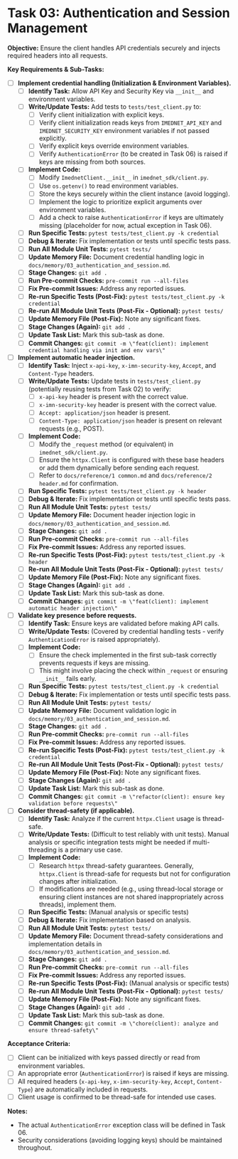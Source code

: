 # Task 03: Authentication and Session Management
<!-- filepath: c:\\Users\\FrederickdeRuiter\\Documents\\GitHub\\imednet-python-sdk\\docs\\todo\\03_authentication_and_session.md -->

**Objective:** Ensure the client handles API credentials securely and injects required headers into all requests.

**Key Requirements & Sub-Tasks:**

* [ ] **Implement credential handling (Initialization & Environment Variables).**
  * [ ] **Identify Task:** Allow API Key and Security Key via `__init__` and environment variables.
  * [ ] **Write/Update Tests:** Add tests to `tests/test_client.py` to:
    * [ ] Verify client initialization with explicit keys.
    * [ ] Verify client initialization reads keys from `IMEDNET_API_KEY` and `IMEDNET_SECURITY_KEY` environment variables if not passed explicitly.
    * [ ] Verify explicit keys override environment variables.
    * [ ] Verify `AuthenticationError` (to be created in Task 06) is raised if keys are missing from both sources.
  * [ ] **Implement Code:**
    * [ ] Modify `ImednetClient.__init__` in `imednet_sdk/client.py`.
    * [ ] Use `os.getenv()` to read environment variables.
    * [ ] Store the keys securely within the client instance (avoid logging).
    * [ ] Implement the logic to prioritize explicit arguments over environment variables.
    * [ ] Add a check to raise `AuthenticationError` if keys are ultimately missing (placeholder for now, actual exception in Task 06).
  * [ ] **Run Specific Tests:** `pytest tests/test_client.py -k credential`
  * [ ] **Debug & Iterate:** Fix implementation or tests until specific tests pass.
  * [ ] **Run All Module Unit Tests:** `pytest tests/`
  * [ ] **Update Memory File:** Document credential handling logic in `docs/memory/03_authentication_and_session.md`.
  * [ ] **Stage Changes:** `git add .`
  * [ ] **Run Pre-commit Checks:** `pre-commit run --all-files`
  * [ ] **Fix Pre-commit Issues:** Address any reported issues.
  * [ ] **Re-run Specific Tests (Post-Fix):** `pytest tests/test_client.py -k credential`
  * [ ] **Re-run All Module Unit Tests (Post-Fix - Optional):** `pytest tests/`
  * [ ] **Update Memory File (Post-Fix):** Note any significant fixes.
  * [ ] **Stage Changes (Again):** `git add .`
  * [ ] **Update Task List:** Mark this sub-task as done.
  * [ ] **Commit Changes:** `git commit -m \"feat(client): implement credential handling via init and env vars\"`

* [ ] **Implement automatic header injection.**
  * [ ] **Identify Task:** Inject `x-api-key`, `x-imn-security-key`, `Accept`, and `Content-Type` headers.
  * [ ] **Write/Update Tests:** Update tests in `tests/test_client.py` (potentially reusing tests from Task 02) to verify:
    * [ ] `x-api-key` header is present with the correct value.
    * [ ] `x-imn-security-key` header is present with the correct value.
    * [ ] `Accept: application/json` header is present.
    * [ ] `Content-Type: application/json` header is present on relevant requests (e.g., POST).
  * [ ] **Implement Code:**
    * [ ] Modify the `_request` method (or equivalent) in `imednet_sdk/client.py`.
    * [ ] Ensure the `httpx.Client` is configured with these base headers or add them dynamically before sending each request.
    * [ ] Refer to `docs/reference/1 common.md` and `docs/reference/2 header.md` for confirmation.
  * [ ] **Run Specific Tests:** `pytest tests/test_client.py -k header`
  * [ ] **Debug & Iterate:** Fix implementation or tests until specific tests pass.
  * [ ] **Run All Module Unit Tests:** `pytest tests/`
  * [ ] **Update Memory File:** Document header injection logic in `docs/memory/03_authentication_and_session.md`.
  * [ ] **Stage Changes:** `git add .`
  * [ ] **Run Pre-commit Checks:** `pre-commit run --all-files`
  * [ ] **Fix Pre-commit Issues:** Address any reported issues.
  * [ ] **Re-run Specific Tests (Post-Fix):** `pytest tests/test_client.py -k header`
  * [ ] **Re-run All Module Unit Tests (Post-Fix - Optional):** `pytest tests/`
  * [ ] **Update Memory File (Post-Fix):** Note any significant fixes.
  * [ ] **Stage Changes (Again):** `git add .`
  * [ ] **Update Task List:** Mark this sub-task as done.
  * [ ] **Commit Changes:** `git commit -m \"feat(client): implement automatic header injection\"`

* [ ] **Validate key presence before requests.**
  * [ ] **Identify Task:** Ensure keys are validated before making API calls.
  * [ ] **Write/Update Tests:** (Covered by credential handling tests - verify `AuthenticationError` is raised appropriately).
  * [ ] **Implement Code:**
    * [ ] Ensure the check implemented in the first sub-task correctly prevents requests if keys are missing.
    * [ ] This might involve placing the check within `_request` or ensuring `__init__` fails early.
  * [ ] **Run Specific Tests:** `pytest tests/test_client.py -k credential`
  * [ ] **Debug & Iterate:** Fix implementation or tests until specific tests pass.
  * [ ] **Run All Module Unit Tests:** `pytest tests/`
  * [ ] **Update Memory File:** Document validation logic in `docs/memory/03_authentication_and_session.md`.
  * [ ] **Stage Changes:** `git add .`
  * [ ] **Run Pre-commit Checks:** `pre-commit run --all-files`
  * [ ] **Fix Pre-commit Issues:** Address any reported issues.
  * [ ] **Re-run Specific Tests (Post-Fix):** `pytest tests/test_client.py -k credential`
  * [ ] **Re-run All Module Unit Tests (Post-Fix - Optional):** `pytest tests/`
  * [ ] **Update Memory File (Post-Fix):** Note any significant fixes.
  * [ ] **Stage Changes (Again):** `git add .`
  * [ ] **Update Task List:** Mark this sub-task as done.
  * [ ] **Commit Changes:** `git commit -m \"refactor(client): ensure key validation before requests\"`

* [ ] **Consider thread-safety (if applicable).**
  * [ ] **Identify Task:** Analyze if the current `httpx.Client` usage is thread-safe.
  * [ ] **Write/Update Tests:** (Difficult to test reliably with unit tests). Manual analysis or specific integration tests might be needed if multi-threading is a primary use case.
  * [ ] **Implement Code:**
    * [ ] Research `httpx` thread-safety guarantees. Generally, `httpx.Client` is thread-safe for requests but not for configuration changes after initialization.
    * [ ] If modifications are needed (e.g., using thread-local storage or ensuring client instances are not shared inappropriately across threads), implement them.
  * [ ] **Run Specific Tests:** (Manual analysis or specific tests)
  * [ ] **Debug & Iterate:** Fix implementation based on analysis.
  * [ ] **Run All Module Unit Tests:** `pytest tests/`
  * [ ] **Update Memory File:** Document thread-safety considerations and implementation details in `docs/memory/03_authentication_and_session.md`.
  * [ ] **Stage Changes:** `git add .`
  * [ ] **Run Pre-commit Checks:** `pre-commit run --all-files`
  * [ ] **Fix Pre-commit Issues:** Address any reported issues.
  * [ ] **Re-run Specific Tests (Post-Fix):** (Manual analysis or specific tests)
  * [ ] **Re-run All Module Unit Tests (Post-Fix - Optional):** `pytest tests/`
  * [ ] **Update Memory File (Post-Fix):** Note any significant fixes.
  * [ ] **Stage Changes (Again):** `git add .`
  * [ ] **Update Task List:** Mark this sub-task as done.
  * [ ] **Commit Changes:** `git commit -m \"chore(client): analyze and ensure thread-safety\"`

**Acceptance Criteria:**

* [ ] Client can be initialized with keys passed directly or read from environment variables.
* [ ] An appropriate error (`AuthenticationError`) is raised if keys are missing.
* [ ] All required headers (`x-api-key`, `x-imn-security-key`, `Accept`, `Content-Type`) are automatically included in requests.
* [ ] Client usage is confirmed to be thread-safe for intended use cases.

**Notes:**

* The actual `AuthenticationError` exception class will be defined in Task 06.
* Security considerations (avoiding logging keys) should be maintained throughout.

